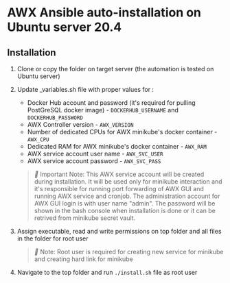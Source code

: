# AWX Ansible auto-installation on Ubuntu server 20.4

## Installation

1. Clone or copy the folder on target server (the automation is tested on Ubuntu server)

2. Update _variables.sh file with proper values for :
  
    - Docker Hub account and password (it's required for pulling PostGreSQL docker image) - ```DOCKERHUB_USERNAME``` and ```DOCKERHUB_PASSWORD```
    - AWX Controller version - ```AWX_VERSION```
    - Number of dedicated CPUs for AWX minikube's docker container - ```AWX_CPU```
    - Dedicated RAM for AWX minikube's docker container - ```AWX_RAM```
    - AWX service account user name - ```AWX_SVC_USER```
    - AWX service account password - ```AWX_SVC_PASS```
  
    > *📝* Important Note: This AWX service account will be created during installation. It will be used only for minikube  interaction and it's responsible for running port forwarding of AWX GUI and running AWX service and cronjob. The administration account for AWX GUI login is with user name "admin". The password will be shown in the bash console when installation is done or it can be retrived from minikube secret vault. 

3. Assign executable, read and write permissions on top folder and all files in the folder for root user
   > *📝* Note: Root user is required for creating new service for minikube and creating hard link for minikube  


4. Navigate to the top folder and run ```./install.sh``` file as root user
